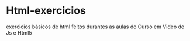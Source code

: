 # Html-exercicios
exercicios básicos de html feitos durantes as aulas do Curso em Video de Js e Html5
